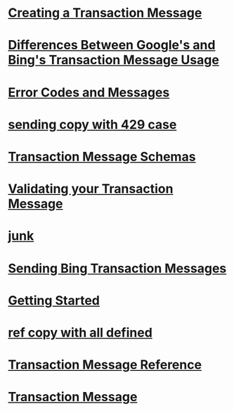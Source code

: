 # [Creating a Transaction Message](creating-a-transaction-message.md)
# [Differences Between Google's and Bing's Transaction Message Usage](differences-between-google-s-and-bing-s-transaction-message-usage.md)
# [Error Codes and Messages](error-codes-and-messages.md)
# [sending copy with 429 case](sending-copy-with-429-case.md)
# [Transaction Message Schemas](transaction-message-schemas.md)
# [Validating your Transaction Message](validating-your-transaction-message.md)
# [junk](junk.md)
# [Sending Bing Transaction Messages](sending-bing-transaction-messages.md)
# [Getting Started](getting-started.md)
# [ref copy with all defined](ref-copy-with-all-defined.md)
# [Transaction Message Reference](transaction-message-reference.md)
# [Transaction Message](transaction-message.md)
